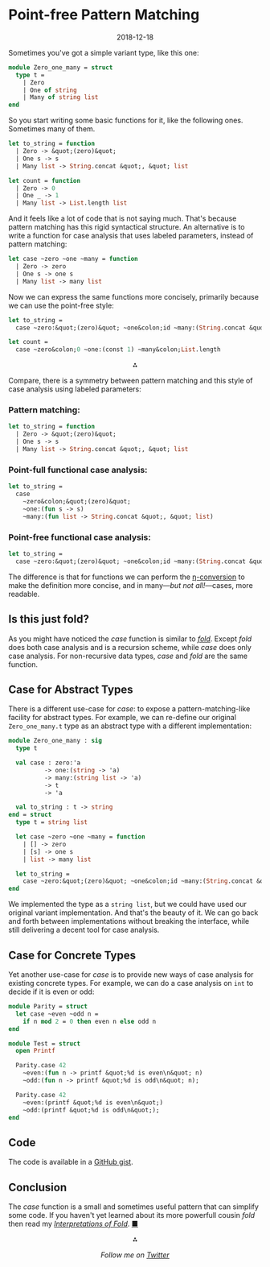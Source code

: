 

Point-free Pattern Matching
==================================

<center>2018-12-18</center>

Sometimes you've got a simple variant type, like this one:


```ocaml
module Zero_one_many = struct
  type t =
    | Zero
    | One of string
    | Many of string list
end
```

So you start writing some basic functions for it, like the following ones.
Sometimes many of them.


```ocaml
let to_string = function
  | Zero -> &quot;(zero)&quot;
  | One s -> s
  | Many list -> String.concat &quot;, &quot; list

let count = function
  | Zero -> 0
  | One _ -> 1
  | Many list -> List.length list
```

And it feels like a lot of code that is not saying much.
That's because pattern matching has this rigid syntactical structure.
An alternative is to write a function for case
analysis that uses labeled parameters, instead of pattern matching:


```ocaml
let case ~zero ~one ~many = function
  | Zero -> zero
  | One s -> one s
  | Many list -> many list
```

Now we can express the same functions more concisely, primarily
because we can use the point-free style:


```ocaml
let to_string =
  case ~zero:&quot;(zero)&quot; ~one&colon;id ~many:(String.concat &quot;, &quot;)

let count =
  case ~zero&colon;0 ~one:(const 1) ~many&colon;List.length
```

<p><center>&#8258;</center></p>

Compare, there is a symmetry between pattern matching and this style
of case analysis using labeled parameters:

### Pattern matching:

```ocaml
let to_string = function
  | Zero -> &quot;(zero)&quot;
  | One s -> s
  | Many list -> String.concat &quot;, &quot; list
```

### Point-full functional case analysis:

```ocaml
let to_string =
  case
    ~zero&colon;&quot;(zero)&quot;
    ~one:(fun s -> s)
    ~many:(fun list -> String.concat &quot;, &quot; list)
```

### Point-free functional case analysis:

```ocaml
let to_string =
  case ~zero:&quot;(zero)&quot; ~one&colon;id ~many:(String.concat &quot;, &quot;)
```

The difference is that for functions we can perform the
[η-conversion](https://en.wikipedia.org/wiki/Lambda_calculus#η-conversion)
to make
the definition more concise, and in many—*but not all!*—cases, more readable.


## Is this just fold?

As you might have noticed the *case* function is similar to
*[fold](./interpretations-of-fold)*.
Except *fold* does both case analysis and is a recursion scheme,
while *case* does only case analysis.
For non-recursive data types, *case* and *fold* are the same function.


## Case for Abstract Types

There is a different use-case for *case*:
to expose a pattern-matching-like facility for abstract types.
For example, we can re-define our original `Zero_one_many.t`
type as an abstract type with a different implementation:

```ocaml
module Zero_one_many : sig
  type t

  val case : zero:'a
          -> one:(string -> 'a)
          -> many:(string list -> 'a)
          -> t
          -> 'a

  val to_string : t -> string
end = struct
  type t = string list

  let case ~zero ~one ~many = function
    | [] -> zero
    | [s] -> one s
    | list -> many list

  let to_string =
    case ~zero:&quot;(zero)&quot; ~one&colon;id ~many:(String.concat &quot;, &quot;)
end
```

We implemented the type as a `string list`, but we could have used
our original variant implementation. And that's the beauty of it.
We can go back and forth between implementations without
breaking the interface, while still delivering a decent
tool for case analysis.

## Case for Concrete Types

Yet another use-case for *case* is to provide new
ways of case analysis for existing concrete types.
For example, we can do a case analysis on `int` to
decide if it is even or odd:

```ocaml
module Parity = struct
  let case ~even ~odd n =
    if n mod 2 = 0 then even n else odd n
end

module Test = struct
  open Printf

  Parity.case 42
    ~even:(fun n -> printf &quot;%d is even\n&quot; n)
    ~odd:(fun n -> printf &quot;%d is odd\n&quot; n);

  Parity.case 42
    ~even:(printf &quot;%d is even\n&quot;)
    ~odd:(printf &quot;%d is odd\n&quot;);
end
```

## Code

The code is available in a [GitHub gist][gist].

[gist]: https://gist.github.com/keleshev/a7e28bb2163e2a88da60d44d03169b2d

## Conclusion

The *case* function is a small and sometimes useful pattern
that can simplify some code.
If you haven't yet learned about its more powerfull
cousin *fold* then read my
*[Interpretations of Fold](./interpretations-of-fold)*. [&#9632;](/ "Home")







<p><center>&#8258;</center></p>

<center markdown="1">
<em>Follow me on <a href="http://twitter.com/keleshev">Twitter</a></em>
</center>








